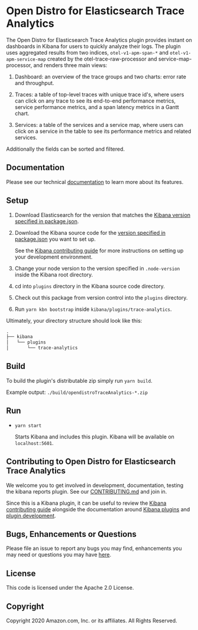 # Open Distro for Elasticsearch Trace Analytics

The Open Distro for Elasticsearch Trace Analytics plugin provides instant on dashboards in Kibana for users to quickly analyze their logs. The plugin uses aggregated results from two indices, `otel-v1-apm-span-*` and `otel-v1-apm-service-map` created by the otel-trace-raw-processor and service-map-processor, and renders three main views:

1. Dashboard: an overview of the trace groups and two charts: error rate and throughput.

1. Traces: a table of top-level traces with unique trace id's, where users can click on any trace to see its end-to-end performance metrics, service performance metrics, and a span latency metrics in a Gantt chart.

1. Services: a table of the services and a service map, where users can click on a service in the table to see its performance metrics and related services.

Additionally the fields can be sorted and filtered.

## Documentation

Please see our technical [documentation](https://opendistro.github.io/for-elasticsearch-docs/docs/kibana/) to learn more about its features.

## Setup

1. Download Elasticsearch for the version that matches the [Kibana version specified in package.json](./package.json#L5).
1. Download the Kibana source code for the [version specified in package.json](./package.json#L5) you want to set up.

   See the [Kibana contributing guide](https://github.com/elastic/kibana/blob/master/CONTRIBUTING.md#setting-up-your-development-environment) for more instructions on setting up your development environment.

1. Change your node version to the version specified in `.node-version` inside the Kibana root directory.
1. cd into `plugins` directory in the Kibana source code directory.
1. Check out this package from version control into the `plugins` directory.
1. Run `yarn kbn bootstrap` inside `kibana/plugins/trace-analytics`.

Ultimately, your directory structure should look like this:

```md
.
├── kibana
│   └── plugins
│       └── trace-analytics
```

## Build

To build the plugin's distributable zip simply run `yarn build`.

Example output: `./build/opendistroTraceAnalytics-*.zip`


## Run

- `yarn start`

  Starts Kibana and includes this plugin. Kibana will be available on `localhost:5601`.

## Contributing to Open Distro for Elasticsearch Trace Analytics

We welcome you to get involved in development, documentation, testing the kibana reports plugin. See our [CONTRIBUTING.md](./CONTRIBUTING.md) and join in.

Since this is a Kibana plugin, it can be useful to review the [Kibana contributing guide](https://github.com/elastic/kibana/blob/master/CONTRIBUTING.md) alongside the documentation around [Kibana plugins](https://www.elastic.co/guide/en/kibana/master/kibana-plugins.html) and [plugin development](https://www.elastic.co/guide/en/kibana/current/plugin-development.html).

## Bugs, Enhancements or Questions

Please file an issue to report any bugs you may find, enhancements you may need or questions you may have [here](https://github.com/opendistro-for-elasticsearch/trace-analytics/issues).

## License

This code is licensed under the Apache 2.0 License.

## Copyright

Copyright 2020 Amazon.com, Inc. or its affiliates. All Rights Reserved.
